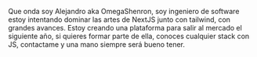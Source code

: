 Que onda soy Alejandro aka OmegaShenron, soy ingeniero de software estoy intentando dominar las artes de NextJS junto con tailwind, con grandes avances.
Estoy creando una plataforma para salir al mercado el siguiente año, si quieres formar parte de ella, conoces cualquier stack con JS, contactame y una mano siempre será bueno tener.

<!---
AlejandroTCX/AlejandroTCX is a ✨ special ✨ repository because its `README.md` (this file) appears on your GitHub profile.
You can click the Preview link to take a look at your changes.
--->
